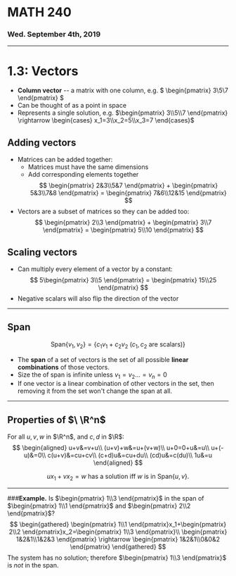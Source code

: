 # MATH 240
### Wed. September 4th, 2019
---

# 1.3: Vectors
* __Column vector__ -- a matrix with one column, e.g. $
\begin{pmatrix}
    3\\5\\7
\end{pmatrix}
$
* Can be thought of as a point in space
* Represents a single solution, e.g. $\begin{pmatrix}
    3\\5\\7
\end{pmatrix} \rightarrow \begin{cases}
    x_1=3\\x_2=5\\x_3=7
\end{cases}$

## Adding vectors
* Matrices can be added together:
    - Matrices must have the same dimensions
    - Add corresponding elements together
$$
\begin{pmatrix}
    2&3\\5&7
\end{pmatrix} + \begin{pmatrix}
    5&3\\7&8
\end{pmatrix} = \begin{pmatrix}
    7&6\\12&15
\end{pmatrix}
$$
* Vectors are a subset of matrices so they can be added too:
$$
\begin{pmatrix}
    2\\3
\end{pmatrix} + \begin{pmatrix}
    3\\7
\end{pmatrix} = \begin{pmatrix}
    5\\10
\end{pmatrix}
$$

## Scaling vectors
* Can multiply every element of a vector by a constant:
$$
5\begin{pmatrix}
    3\\5
\end{pmatrix} = \begin{pmatrix}
    15\\25
\end{pmatrix}
$$
* Negative scalars will also flip the direction of the vector

---
## Span
$$
    \text{Span}\{v_1, v_2\}=\{c_1v_1+c_2v_2 \text{ ($c_1, c_2$ are scalars)}\}
$$
* The __span__ of a set of vectors is the set of all possible __linear combinations__ of those vectors.
* Size the of span is infinite unless $v_1=v_2...=v_n=0$
* If one vector is a linear combination of other vectors in the set, then removing it from the set won't change the span at all.

---
## Properties of $\ \R^n$

For all $u,v,w$ in $\R^n$, and $c,d$ in $\R$:
$$
\begin{aligned}
    u+v&=v+u\\
    (u+v)+w&=u+(v+w)\\
    u+0=0+u&=u\\
    u+(-u)&=0\\
    c(u+v)&=cu+cv\\
    (c+d)u&=cu+du\\
    (cd)u&=c(du)\\
    1u&=u
\end{aligned}
$$

$$
ux_1+vx_2=w\text{ has a solution iff } w \text{ is in Span}\{u,v\}.
$$

---
###__Example.__
Is $\begin{pmatrix}
    1\\3
\end{pmatrix}$ in the span of $\begin{pmatrix}
    1\\1
\end{pmatrix}$ and $\begin{pmatrix}
    2\\2
\end{pmatrix}$?
$$
\begin{gathered}
    \begin{pmatrix}
        1\\1
    \end{pmatrix}x_1+\begin{pmatrix}
        2\\2
    \end{pmatrix}x_2=\begin{pmatrix}
        1\\3
    \end{pmatrix}\\
    \begin{pmatrix}
        1&2&1\\1&2&3
    \end{pmatrix} \rightarrow \begin{pmatrix}
        1&2&1\\0&0&2
    \end{pmatrix}
\end{gathered}
$$
The system has no solution; therefore $\begin{pmatrix}
    1\\3
\end{pmatrix}$ is _not_ in the span.